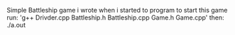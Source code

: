 Simple Battleship game i wrote when i started to program
to start this game run: 'g++ Drivder.cpp Battleship.h Battleship.cpp Game.h Game.cpp'
then: ./a.out
